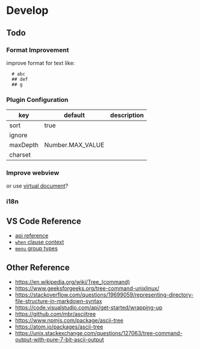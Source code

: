 # Develop

## Todo

### Format Improvement

improve format for text like:

```
  # abc
  ## def
  ## g
```

### Plugin Configuration

|key|default|description|
|---|---|---|
|sort|true||
|ignore|||
|maxDepth|Number.MAX_VALUE||
|charset|||

### Improve webview

or use [virtual document](https://code.visualstudio.com/api/extension-guides/virtual-documents)?

### i18n

## VS Code Reference

- [api reference](https://code.visualstudio.com/api/references/vscode-api#Uri)
- [`when` clause context](https://code.visualstudio.com/docs/getstarted/keybindings#_when-clause-contexts)
- [`menu` group types](https://code.visualstudio.com/api/references/contribution-points#Sorting-of-groups)

## Other Reference

- <https://en.wikipedia.org/wiki/Tree_(command)>
- <https://www.geeksforgeeks.org/tree-command-unixlinux/>
- <https://stackoverflow.com/questions/19699059/representing-directory-file-structure-in-markdown-syntax>
- <https://code.visualstudio.com/api/get-started/wrapping-up>
- <https://github.com/mbr/asciitree>
- <https://www.npmjs.com/package/ascii-tree>
- <https://atom.io/packages/ascii-tree>
- <https://unix.stackexchange.com/questions/127063/tree-command-output-with-pure-7-bit-ascii-output>
